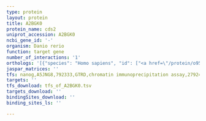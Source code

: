 ```yaml
---
type: protein
layout: protein
title: A2BGK0
protein_name: cds2
uniprot_accession: A2BGK0
ncbi_gene_id: '-'
organism: Danio rerio
function: target gene
number_of_interactions: '1'
orthologs: '[{"species": "Homo sapiens", "id": ["<a href=\"/protein/o95674\">O95674</a>"]}, {"species": "Mus musculus", "id": ["<a href=\"/protein/q99l43\">Q99L43</a>"]}, {"species": "Rattus norvegicus", "id": ["<a href=\"/protein/g3v8w2\">G3V8W2</a>"]}, {"species": "Drosophila melanogaster", "id": ["<a href=\"/protein/p56079\">P56079</a>"]}, {"species": "Caenorhabditis elegans", "id": ["<a href=\"/protein/p53439\">P53439</a>"]}, {"species": "Saccharomyces cerevisiae", "id": ["<a href=\"/protein/p38221\">P38221</a>"]}]'
jaspar_matrices: ''
tfs: nanog,A5JNG8,792333,GTRD,chromatin immunoprecipitation assay,27924024%5Buid%5D,No
targets: ''
tfs_download: tfs_of_A2BGK0.tsv
targets_download: ''
bindingSites_download: ''
binding_sites_ls: ''

---
```

